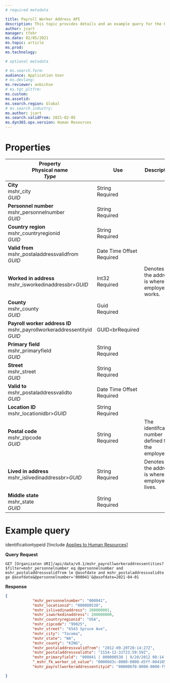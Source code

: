 ```yaml
---
# required metadata

title: Payroll Worker Address API
description: This topic provides details and an example query for the Payroll worker address entity in Dynamics 365 Human Resources.
author: jcart
manager: tfehr
ms.date: 02/05/2021
ms.topic: article
ms.prod: 
ms.technology: 

# optional metadata

# ms.search.form: 
audience: Application User
# ms.devlang: 
ms.reviewer: anbichse
# ms.tgt_pltfrm: 
ms.custom: 
ms.assetid: 
ms.search.region: Global
# ms.search.industry: 
ms.author: jcart
ms.search.validFrom: 2021-02-05
ms.dyn365.ops.version: Human Resources
---
```


# Properties
| Property<br>**Physical name**<br>***Type*** | Use | Description |
| --- | --- | --- |
| **City**<br>mshr_city<br>*GUID* | String<br>Required |  |
| **Personnel number**<br>mshr_personnelnumber<br>*GUID* | String<br>Required |  |
| **Country region**<br>mshr_countryregionid<br>*GUID* | String<br>Required |  |
| **Valid from**<br>mshr_postaladdressvalidfrom<br>*GUID* | Date Time Offset <br>Required |  |
| **Worked in address**<br>mshr_isworkedinaddressbr>*GUID* | Int32<br>Required | Denotes if the address is where the employee works. |
| **County**<br>mshr_county<br>*GUID* | Guid<br>Required |  |
| **Payroll worker address ID**<br>mshr_payrollworkeraddressentityid<br>*GUID* | GUID<brRequired |  |
| **Primary field**<br>mshr_primaryfield<br>*GUID* | String<br>Required |  |
| **Street**<br>mshr_street<br>*GUID* | String<br>Required |  |
| **Valid to**<br>mshr_postaladdressvalidto<br>*GUID* | Date Time Offset <br>Required |  |
| **Location ID**<br>mshr_locationidbr>*GUID* | String <br>Required |  |
| **Postal code**<br>mshr_zipcode<br>*GUID* | String <br>Required |The identifcation number defined for the employee.  |
| **Lived in address**<br>mshr_islivedinaddressbr>*GUID* | String<br>Required | Denotes if the address is where the employee lives. |
| **Middle state**<br>mshr_state<br>*GUID* | String<br>Required |  |

# Example query 
identificationtypeid
[!include [Applies to Human Resources](../includes/applies-to-hr.md)]



**Query**
**Request**
```http
GET [Organizaton URI]/api/data/v9.1/mshr_payrollworkeraddressentities?$filter=mshr_personnelnumber eq @personnelnumber and mshr_postaladdressvalidfrom le @asofdate and mshr_postaladdressvalidto ge @asofdate&@personnelnumber='000041'&@asofdate=2021-04-01
```

**Response**

```json
{
            "mshr_personnelnumber": "000041",
            "mshr_locationid": "000000538",
            "mshr_islivedinaddress": 200000001,
            "mshr_isworkedinaddress": 200000000,
            "mshr_countryregionid": "USA",
            "mshr_zipcode": "99025",
            "mshr_street": "6543 Spruce Ave",
            "mshr_city": "Tacoma",
            "mshr_state": "WA",
            "mshr_county": "KING",
            "mshr_postaladdressvalidfrom": "2012-09-20T20:14:27Z",
            "mshr_postaladdressvalidto": "2154-12-31T23:59:59Z",
            "mshr_primaryfield": "000041 | 000000538 | 9/20/2012 08:14:27 pm",
            "_mshr_fk_worker_id_value": "00000d3c-0000-0000-d5ff-004105000000",
            "mshr_payrollworkeraddressentityid": "000006f0-0000-0000-f90f-014105000000"

}
```

